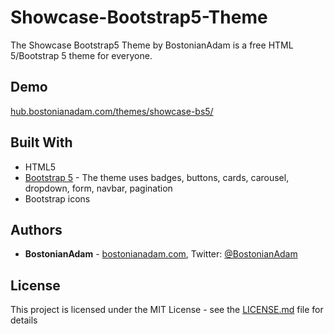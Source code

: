 # Showcase-Bootstrap5-Theme
The Showcase Bootstrap5 Theme by BostonianAdam is a free HTML 5/Bootstrap 5 theme for everyone.

## Demo
[hub.bostonianadam.com/themes/showcase-bs5/](https://hub.bostonianadam.com/themes/showcase-bs5/)

## Built With
* HTML5
* [Bootstrap 5](https://getbootstrap.com/) - The theme uses badges, buttons, cards, carousel, dropdown, form, navbar, pagination
* Bootstrap icons

## Authors
* **BostonianAdam** - [bostonianadam.com](https://bostonianadam.com/), Twitter: [@BostonianAdam](https://twitter.com/BostonianAdam)

## License
This project is licensed under the MIT License - see the [LICENSE.md](LICENSE.md) file for details
